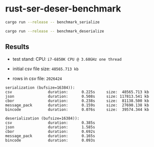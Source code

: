# rust-ser-deser-benchmark

```bash
cargo run --release -- benchmark_serialize

cargo run --release -- benchmark_deserialize
```

## Results

- test stand: CPU: `i7-6850K CPU @ 3.60GHz one thread`

- initial csv file size:  `48565.713 kb`
- rows in csv file: `2026424`

```text
serialization (bufsize=16384)):
csv                duration:      0.225s     size:  48565.713 kb
json               duration:      0.508s     size: 117813.541 kb
cbor               duration:      0.238s     size:  81138.500 kb
message_pack       duration:      0.159s     size:  27690.138 kb
bincode            duration:      0.076s     size:  39574.344 kb

deserialization (bufsize=16384)):
csv                duration:      0.385s
json               duration:      1.585s
cbor               duration:      0.692s
message_pack       duration:      0.165s
bincode            duration:      0.093s
```
